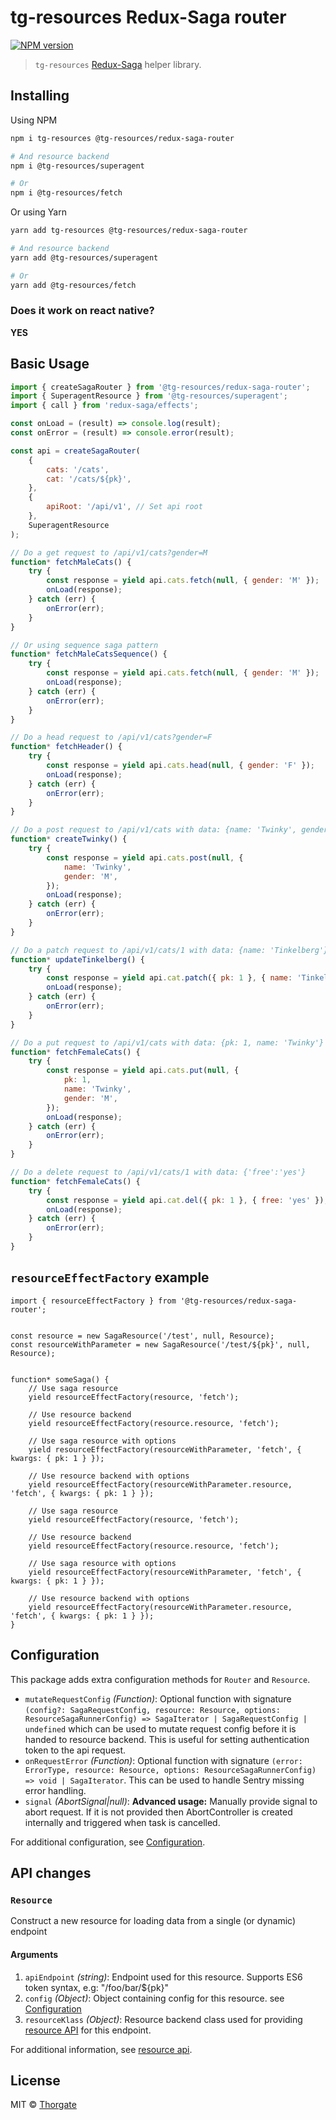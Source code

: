 # tg-resources Redux-Saga router

[![NPM version][npm-image]][npm-url]

> `tg-resources` [Redux-Saga](https://github.com/redux-saga/redux-saga) helper library.

## Installing

Using NPM

```sh
npm i tg-resources @tg-resources/redux-saga-router

# And resource backend
npm i @tg-resources/superagent

# Or
npm i @tg-resources/fetch
```

Or using Yarn

```sh
yarn add tg-resources @tg-resources/redux-saga-router

# And resource backend
yarn add @tg-resources/superagent

# Or
yarn add @tg-resources/fetch
```

### Does it work on react native?

**YES**

## Basic Usage

```js
import { createSagaRouter } from '@tg-resources/redux-saga-router';
import { SuperagentResource } from '@tg-resources/superagent';
import { call } from 'redux-saga/effects';

const onLoad = (result) => console.log(result);
const onError = (result) => console.error(result);

const api = createSagaRouter(
    {
        cats: '/cats',
        cat: '/cats/${pk}',
    },
    {
        apiRoot: '/api/v1', // Set api root
    },
    SuperagentResource
);

// Do a get request to /api/v1/cats?gender=M
function* fetchMaleCats() {
    try {
        const response = yield api.cats.fetch(null, { gender: 'M' });
        onLoad(response);
    } catch (err) {
        onError(err);
    }
}

// Or using sequence saga pattern
function* fetchMaleCatsSequence() {
    try {
        const response = yield api.cats.fetch(null, { gender: 'M' });
        onLoad(response);
    } catch (err) {
        onError(err);
    }
}

// Do a head request to /api/v1/cats?gender=F
function* fetchHeader() {
    try {
        const response = yield api.cats.head(null, { gender: 'F' });
        onLoad(response);
    } catch (err) {
        onError(err);
    }
}

// Do a post request to /api/v1/cats with data: {name: 'Twinky', gender: 'M'}
function* createTwinky() {
    try {
        const response = yield api.cats.post(null, {
            name: 'Twinky',
            gender: 'M',
        });
        onLoad(response);
    } catch (err) {
        onError(err);
    }
}

// Do a patch request to /api/v1/cats/1 with data: {name: 'Tinkelberg'}
function* updateTinkelberg() {
    try {
        const response = yield api.cat.patch({ pk: 1 }, { name: 'Tinkelberg' });
        onLoad(response);
    } catch (err) {
        onError(err);
    }
}

// Do a put request to /api/v1/cats with data: {pk: 1, name: 'Twinky'}
function* fetchFemaleCats() {
    try {
        const response = yield api.cats.put(null, {
            pk: 1,
            name: 'Twinky',
            gender: 'M',
        });
        onLoad(response);
    } catch (err) {
        onError(err);
    }
}

// Do a delete request to /api/v1/cats/1 with data: {'free':'yes'}
function* fetchFemaleCats() {
    try {
        const response = yield api.cat.del({ pk: 1 }, { free: 'yes' });
        onLoad(response);
    } catch (err) {
        onError(err);
    }
}
```

## `resourceEffectFactory` example

```
import { resourceEffectFactory } from '@tg-resources/redux-saga-router';


const resource = new SagaResource('/test', null, Resource);
const resourceWithParameter = new SagaResource('/test/${pk}', null, Resource);


function* someSaga() {
    // Use saga resource
    yield resourceEffectFactory(resource, 'fetch');

    // Use resource backend
    yield resourceEffectFactory(resource.resource, 'fetch');

    // Use saga resource with options
    yield resourceEffectFactory(resourceWithParameter, 'fetch', { kwargs: { pk: 1 } });

    // Use resource backend with options
    yield resourceEffectFactory(resourceWithParameter.resource, 'fetch', { kwargs: { pk: 1 } });

    // Use saga resource
    yield resourceEffectFactory(resource, 'fetch');

    // Use resource backend
    yield resourceEffectFactory(resource.resource, 'fetch');

    // Use saga resource with options
    yield resourceEffectFactory(resourceWithParameter, 'fetch', { kwargs: { pk: 1 } });

    // Use resource backend with options
    yield resourceEffectFactory(resourceWithParameter.resource, 'fetch', { kwargs: { pk: 1 } });
}
```

## <a name="configuration"></a>Configuration

This package adds extra configuration methods for `Router` and `Resource`.

-   `mutateRequestConfig` _(Function)_: Optional function with signature `(config?: SagaRequestConfig, resource: Resource, options: ResourceSagaRunnerConfig) => SagaIterator | SagaRequestConfig | undefined`
    which can be used to mutate request config before it is handed to resource backend.
    This is useful for setting authentication token to the api request.
-   `onRequestError` _(Function)_: Optional function with signature `(error: ErrorType, resource: Resource, options: ResourceSagaRunnerConfig) => void | SagaIterator`.
    This can be used to handle Sentry missing error handling.
-   `signal` _(AbortSignal|null)_: **Advanced usage:** Manually provide signal to abort request. If it is not provided then AbortController is created internally and triggered when task is cancelled.

For additional configuration, see [Configuration](https://github.com/thorgate/tg-resources/tree/master/README.md#configuration).

## API changes

### <a name="resource-api"></a>`Resource`

Construct a new resource for loading data from a single (or dynamic) endpoint

#### Arguments

1. `apiEndpoint` _(string)_: Endpoint used for this resource. Supports ES6 token syntax, e.g: "/foo/bar/${pk}"
2. `config` _(Object)_: Object containing config for this resource. see [Configuration](#configuration)
3. `resourceKlass` _(Object)_: Resource backend class used for providing [resource API](https://github.com/thorgate/tg-resources/tree/master/README.md#resource-api) for this endpoint.

For additional information, see [resource api](https://github.com/thorgate/tg-resources/tree/master/README.md#resource-api).

## License

MIT © [Thorgate](http://github.com/thorgate)

[npm-url]: https://npmjs.org/package/@tg-resources/redux-saga-router
[npm-image]: https://img.shields.io/npm/v/@tg-resources/redux-saga-router.svg?style=flat-square
